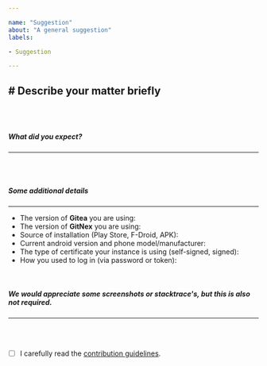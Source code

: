 ```yaml
---

name: "Suggestion"
about: "A general suggestion"
labels:

- Suggestion

---
```


## # Describe your matter briefly
<br><br>

##### What did you expect?
---
<br><br>

##### Some additional details
---

* The version of **Gitea** you are using: 
* The version of **GitNex** you are using: 
* Source of installation (Play Store, F-Droid, APK): 
* Current android version and phone model/manufacturer: 
* The type of certificate your instance is using (self-signed, signed): 
* How you used to log in (via password or token): 
<br>

##### We would appreciate some screenshots or stacktrace's, but this is also not required.
---
<!-- Screenshots and stacktrace's can go here. -->
<br><br>

- [ ] I carefully read the [contribution guidelines](https://codeberg.org/gitnex/GitNex/wiki/Contributing).
<br>

<!-- Thank you for your time. --> 
